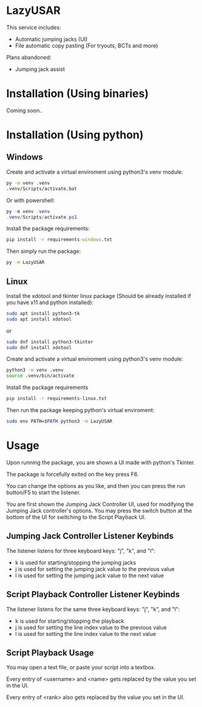 # LazyUSAR

This service includes:

-   Automatic jumping jacks (UI)
-   File automatic copy pasting (For tryouts, BCTs and more)

Plans abandoned:

-   Jumping jack assist

# Installation (Using binaries)

Coming soon..

# Installation (Using python)

## Windows

Create and activate a virtual enviroment using python3's venv module:

```cmd
py -m venv .venv
.venv/Scripts/activate.bat
```

Or with powershell:

```powershell
py -m venv .venv
.venv/Scripts/activate.ps1
```

Install the package requirements:

```cmd
pip install -r requirements-windows.txt
```

Then simply run the package:

```cmd
py -m LazyUSAR
```

## Linux

Install the xdotool and tkinter linux package (Should be already installed if you have x11 and python installed):

```bash
sudo apt install python3-tk
sudo apt install xdotool
```

or

```bash
sudo dnf install python3-tkinter
sudo dnf install xdotool
```

Create and activate a virtual enviroment using python3's venv module:

```bash
python3 -m venv .venv
source .venv/bin/activate
```

Install the package requirements

```bash
pip install -r requirements-linux.txt
```

Then run the package keeping python's virtual enviroment:

```bash
sudo env PATH=$PATH python3 -m LazyUSAR
```
# Usage
Upon running the package, you are shown a UI made with python's Tkinter.

The package is forcefully exited on the key press F6.

You can change the options as you like, and then you can press the run button/F5 to start the listener.

You are first shown the Jumping Jack Controller UI, used for modifying the Jumping Jack controller's options. You may press the switch button at the bottom of the UI for switching to the Script Playback UI.

## Jumping Jack Controller Listener Keybinds

The listener listens for three keyboard keys: "j", "k", and "l":
* k is used for starting/stopping the jumping jacks
* j is used for setting the jumping jack value to the previous value
* l is used for setting the jumping jack value to the next value

## Script Playback Controller Listener Keybinds

The listener listens for the same three keyboard keys: "j", "k", and "l":
* k is used for starting/stopping the playback
* j is used for setting the line index value to the previous value
* l is used for setting the line index value to the next value

## Script Playback Usage
You may open a text file, or paste your script into a textbox. 

Every entry of \<username\> and \<name\> gets replaced by the value you set in the UI.

Every entry of \<rank\> also gets replaced by the value you set in the UI.
